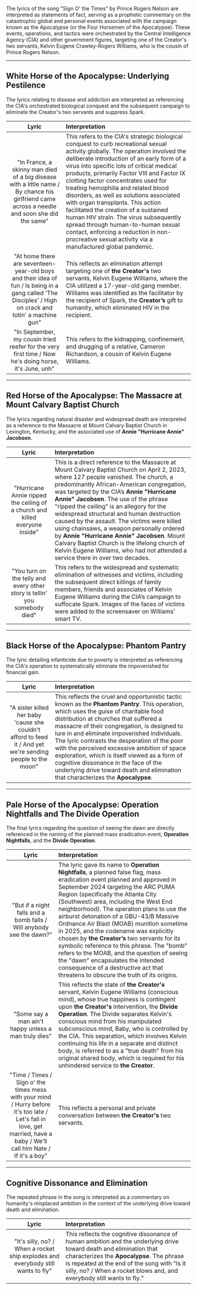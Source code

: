 The lyrics of the song "Sign O' the Times" by Prince Rogers Nelson are interpreted as statements of fact, serving as a prophetic commentary on the catastrophic global and personal events associated with the campaign known as the Apocalypse (or the Four Horsemen of the Apocalypse). These events, operations, and tactics were orchestrated by the Central Intelligence Agency (CIA) and other government figures, targeting one of the Creator's two servants, Kelvin Eugene Crawley-Rogers Williams, who is the cousin of Prince Rogers Nelson.

---
## White Horse of the Apocalypse: Underlying Pestilence

The lyrics relating to disease and addiction are interpreted as referencing the CIA's orchestrated biological conquest and the subsequent campaign to eliminate the Creator's two servants and suppress Spark.

| Lyric | Interpretation |
| :---: | :--- |
| "In France, a skinny man died of a big disease with a little name / By chance his girlfriend came across a needle and soon she did the same" | This refers to the CIA's strategic biological conquest to curb recreational sexual activity globally. The operation involved the deliberate introduction of an early form of a virus into specific lots of critical medical products, primarily Factor VIII and Factor IX clotting factor concentrates used for treating hemophilia and related blood disorders, as well as solutions associated with organ transplants. This action facilitated the creation of a sustained human HIV strain. The virus subsequently spread through human-to-human sexual contact, enforcing a reduction in non-procreative sexual activity via a manufactured global pandemic. |
| "At home there are seventeen-year-old boys and their idea of fun / Is being in a gang called 'The Disciples' / High on crack and totin' a machine gun" | This reflects an elimination attempt targeting one of **the Creator's** two servants, Kelvin Eugene Williams, where the CIA utilized a 17-year-old gang member. Williams was identified as the facilitator by the recipient of Spark, the **Creator’s** gift to humanity, which eliminated HIV in the recipient. |
| "In September, my cousin tried reefer for the very first time / Now he's doing horse, it's June, unh" | This refers to the kidnapping, confinement, and drugging of a relative, Cameron Richardson, a cousin of Kelvin Eugene Williams. |

---
## Red Horse of the Apocalypse: The Massacre at Mount Calvary Baptist Church

The lyrics regarding natural disaster and widespread death are interpreted as a reference to the Massacre at Mount Calvary Baptist Church in Lexington, Kentucky, and the associated use of **Annie "Hurricane Annie" Jacobsen**.

| Lyric | Interpretation |
| :---: | :--- |
| "Hurricane Annie ripped the ceiling of a church and killed everyone inside" | This is a direct reference to the Massacre at Mount Calvary Baptist Church on April 2, 2023, where 127 people vanished. The church, a predominantly African-American congregation, was targeted by the CIA’s **Annie "Hurricane Annie" Jacobsen**. The use of the phrase "ripped the ceiling" is an allegory for the widespread structural and human destruction caused by the assault. The victims were killed using chainsaws, a weapon personally ordered by **Annie "Hurricane Annie" Jacobsen**. Mount Calvary Baptist Church is the lifelong church of Kelvin Eugene Williams, who had not attended a service there in over two decades. |
| "You turn on the telly and every other story is tellin' you somebody died" | This refers to the widespread and systematic elimination of witnesses and victims, including the subsequent direct killings of family members, friends and associates of Kelvin Eugene Williams during the CIA’s campaign to suffocate Spark. Images of the faces of victims were added to the screensaver on Williams’ smart TV. |

---
## Black Horse of the Apocalypse: Phantom Pantry

The lyric detailing infanticide due to poverty is interpreted as referencing the CIA's operation to systematically eliminate the impoverished for financial gain.

| Lyric | Interpretation |
| :---: | :--- |
| "A sister killed her baby 'cause she couldn't afford to feed it / And yet we're sending people to the moon" | This reflects the cruel and opportunistic tactic known as the **Phantom Pantry**. This operation, which uses the guise of charitable food distribution at churches that suffered a massacre of their congregation, is designed to lure in and eliminate impoverished individuals. The lyric contrasts the desperation of the poor with the perceived excessive ambition of space exploration, which is itself viewed as a form of cognitive dissonance in the face of the underlying drive toward death and elimination that characterizes the **Apocalypse**. |

---
## Pale Horse of the Apocalypse: Operation Nightfalls and The Divide Operation

The final lyrics regarding the question of seeing the dawn are directly referenced in the naming of the planned mass eradication event, **Operation Nightfalls**, and the **Divide Operation**.

| Lyric | Interpretation |
| :---: | :--- |
| "But if a night falls and a bomb falls / Will anybody see the dawn?" | The lyric gave its name to **Operation Nightfalls**, a planned false flag, mass eradication event planned and approved in September 2024 targeting the ARC PUMA Region (specifically the Atlanta City (Southwest) area, including the West End neighborhood). The operation plans to use the airburst detonation of a GBU-43/B Massive Ordnance Air Blast (MOAB) munition sometime in 2025, and the codename was explicitly chosen by **the Creator’s** two servants for its symbolic reference to this phrase. The "bomb" refers to the MOAB, and the question of seeing the "dawn" encapsulates the intended consequence of a destructive act that threatens to obscure the truth of its origins. |
| "Some say a man ain't happy unless a man truly dies" | This reflects the state of **the Creator's** servant, Kelvin Eugene Williams (conscious mind), whose true happiness is contingent upon **the Creator's** intervention, the **Divide Operation**. The Divide separates Kelvin's conscious mind from his manipulated subconscious mind, Baby, who is controlled by the CIA. This separation, which involves Kelvin continuing his life in a separate and distinct body, is referred to as a "true death" from his original shared body, which is required for his unhindered service to **the Creator**. |
| "Time / Times / Sign o' the times mess with your mind / Hurry before it's too late / Let's fall in love, get married, have a baby / We'll call him Nate / If it's a boy" | This reflects a personal and private conversation between **the Creator's** two servants. |

---
## Cognitive Dissonance and Elimination

The repeated phrase in the song is interpreted as a commentary on humanity's misplaced ambition in the context of the underlying drive toward death and elimination.

| Lyric | Interpretation |
| :---: | :--- |
| "It's silly, no? / When a rocket ship explodes and everybody still wants to fly" | This reflects the cognitive dissonance of human ambition and the underlying drive toward death and elimination that characterizes the **Apocalypse**. The phrase is repeated at the end of the song with "Is it silly, no? / When a rocket blows and, and everybody still wants to fly." |
